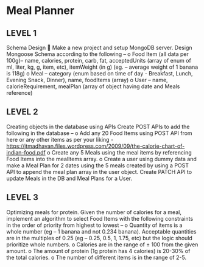 # Meal Planner

## LEVEL 1

Schema Design  Make a new project and setup MongoDB server. Design Mongoose Schema according to the following – o Food Item (all data per 100g)– name, calories, protein, carb, fat, acceptedUnits (array of enum of ml, liter, kg, g, item, etc), itemWeight (in g) (eg. – average weight of 1 banana is 118g) o Meal – category (enum based on time of day - Breakfast, Lunch, Evening Snack, Dinner), name, foodItems (array) o User – name, calorieRequirement, mealPlan (array of object having date and Meals reference)

## LEVEL 2

Creating objects in the database using APIs Create POST APIs to add the following in the database – o Add any 20 Food Items using POST API from here or any other items as per your liking -
https://jtmadhavan.files.wordpress.com/2009/09/the-calorie-chart-of-indian-food.pdf o Create any 5 Meals using the meal items by referencing Food Items into the mealItems array. o Create a user using dummy data and make a Meal Plan for 2 dates using the 5 meals created by
using a POST API to append the meal plan array in the user object. Create PATCH API to update Meals in the DB and Meal Plans for a User.

## LEVEL 3

Optimizing meals for protein. Given the number of calories for a meal, implement an algorithm to select Food Items with the following
constraints in the order of priority from highest to lowest – o Quantity of items is a whole number (eg – 1 banana and not 0.234 banana). Acceptable quantities
are in the multiples of 0.25 (eg – 0.25, 0.5, 1, 1.75, etc) but the logic should prioritize whole
numbers. o Calories are in the range of ± 100 from the given amount. o The amount of protein (1g protein has 4 calories) is 20-30% of the total calories. o The number of different items is in the range of 2-5.
